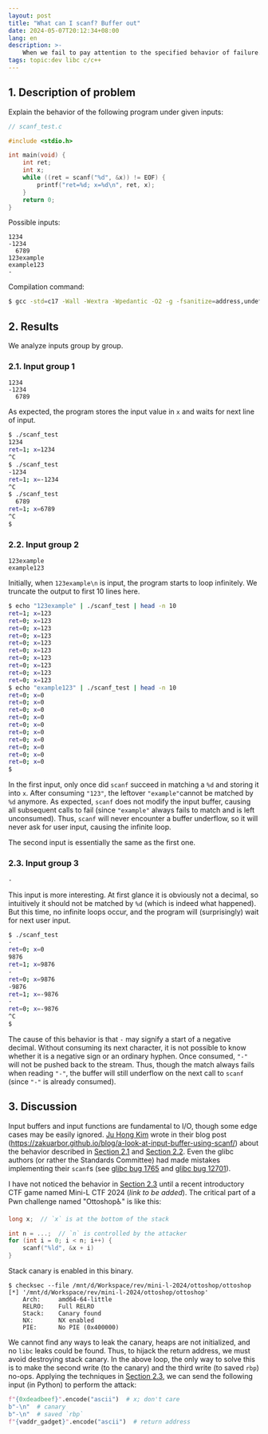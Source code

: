 ```yaml
---
layout: post
title: "What can I scanf? Buffer out"
date: 2024-05-07T20:12:34+08:00
lang: en
description: >-
    When we fail to pay attention to the specified behavior of failure.
tags: topic:dev libc c/c++
---
```


## 1. Description of problem

Explain the behavior of the following program under given inputs:

```c
// scanf_test.c

#include <stdio.h>

int main(void) {
    int ret;
    int x;
    while ((ret = scanf("%d", &x)) != EOF) {
        printf("ret=%d; x=%d\n", ret, x);
    }
    return 0;
}
```

Possible inputs:

```plain
1234
-1234
  6789
123example
example123
-
```

<!-- seo-excerpt-separator -->

Compilation command:

```bash
$ gcc -std=c17 -Wall -Wextra -Wpedantic -O2 -g -fsanitize=address,undefined -o scanf_test ./scanf_test.c
```

## 2. Results

We analyze inputs group by group.

### 2.1. Input group 1

```plain
1234
-1234
  6789
```

As expected, the program stores the input value in `x` and waits for next line of input.

```bash
$ ./scanf_test
1234
ret=1; x=1234
^C
$ ./scanf_test
-1234
ret=1; x=-1234
^C
$ ./scanf_test
  6789
ret=1; x=6789
^C
$
```

### 2.2. Input group 2

```plain
123example
example123
```

Initially, when `123example\n` is input, the program starts to loop infinitely. We truncate the output to first 10 lines here.

```bash
$ echo "123example" | ./scanf_test | head -n 10
ret=1; x=123
ret=0; x=123
ret=0; x=123
ret=0; x=123
ret=0; x=123
ret=0; x=123
ret=0; x=123
ret=0; x=123
ret=0; x=123
ret=0; x=123
$ echo "example123" | ./scanf_test | head -n 10
ret=0; x=0
ret=0; x=0
ret=0; x=0
ret=0; x=0
ret=0; x=0
ret=0; x=0
ret=0; x=0
ret=0; x=0
ret=0; x=0
ret=0; x=0
$
```

In the first input, only once did `scanf` succeed in matching a `%d` and storing it into `x`. After consuming `"123"`, the leftover `"example"`cannot be matched by `%d` anymore. As expected, `scanf` does not modify the input buffer, causing all subsequent calls to fail (since `"example"` always fails to match and is left unconsumed). Thus, `scanf` will never encounter a buffer underflow, so it will never ask for user input, causing the infinite loop.

The second input is essentially the same as the first one.

### 2.3. Input group 3

```plain
-
```

This input is more interesting. At first glance it is obviously not a decimal, so intuitively it should not be matched by `%d` (which is indeed what happened). But this time, no infinite loops occur, and the program will (surprisingly) wait for next user input.

```bash
$ ./scanf_test
-
ret=0; x=0
9876
ret=1; x=9876
-
ret=0; x=9876
-9876
ret=1; x=-9876
-
ret=0; x=-9876
^C
$
```

The cause of this behavior is that `-` may signify a start of a negative decimal. Without consuming its next character, it is not possible to know whether it is a negative sign or an ordinary hyphen. Once consumed, `"-"` will not be pushed back to the stream. Thus, though the match always fails when reading `"-"`, the buffer will still underflow on the next call to `scanf` (since `"-"` is already consumed).

## 3. Discussion

Input buffers and input functions are fundamental to I/O, though some edge cases may be easily ignored. [Ju Hong Kim](https://zakuarbor.github.io/portfolio/) wrote in their blog post (<https://zakuarbor.github.io/blog/a-look-at-input-buffer-using-scanf/>) about the behavior described in [Section 2.1](#21-input-group-1) and [Section 2.2](#22-input-group-2). Even the glibc authors (or rather the Standards Committee) had made mistakes implementing their `scanf`s (see [glibc bug 1765](https://sourceware.org/bugzilla/show_bug.cgi?id=1765) and [glibc bug 12701](https://sourceware.org/bugzilla/show_bug.cgi?id=12701)).

I have not noticed the behavior in [Section 2.3](#23-input-group-3) until a recent introductory CTF game named Mini-L CTF 2024 (*link to be added*). The critical part of a Pwn challenge named "Ottoshop♿" is like this:

```c
long x;  // `x` is at the bottom of the stack

int n = ...;  // `n` is controlled by the attacker
for (int i = 0; i < n; i++) {
    scanf("%ld", &x + i)
}
```

Stack canary is enabled in this binary.

```plain
$ checksec --file /mnt/d/Workspace/rev/mini-l-2024/ottoshop/ottoshop
[*] '/mnt/d/Workspace/rev/mini-l-2024/ottoshop/ottoshop'
    Arch:     amd64-64-little
    RELRO:    Full RELRO
    Stack:    Canary found
    NX:       NX enabled
    PIE:      No PIE (0x400000)
```

We cannot find any ways to leak the canary, heaps are not initialized, and no `libc` leaks could be found. Thus, to hijack the return address, we must avoid destroying stack canary. In the above loop, the only way to solve this is to make the second write (to the canary) and the third write (to saved `rbp`) no-ops. Applying the techniques in [Section 2.3](#23-input-group-3), we can send the following input (in Python) to perform the attack:

```python
f"{0xdeadbeef}".encode("ascii")  # x; don't care
b"-\n"  # canary
b"-\n"  # saved `rbp`
f"{vaddr_gadget}".encode("ascii")  # return address
```
